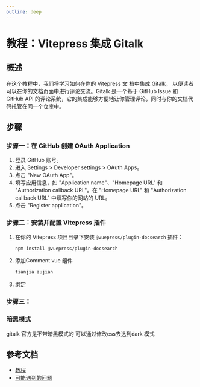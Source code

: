 ```yaml
---
outline: deep
---
```


# 教程：Vitepress 集成 Gitalk

## 概述
在这个教程中，我们将学习如何在你的 Vitepress 文 档中集成 Gitalk，
以便读者可以在你的文档页面中进行评论交流。Gitalk 是一个基于 GitHub
Issue 和 GitHub API 的评论系统，它的集成能够方便地让你管理评论，同时与你的文档代码托管在同一个仓库中。

## 步骤

### 步骤一：在 GitHub 创建 OAuth Application
1. 登录 GitHub 账号。
2. 进入 Settings > Developer settings > OAuth Apps。
3. 点击 "New OAuth App"。
4. 填写应用信息，如 "Application name"、"Homepage URL" 和 "Authorization callback URL"。在 "Homepage URL" 和 "Authorization callback URL" 中填写你的网站的 URL。
5. 点击 "Register application"。

### 步骤二：安装并配置 Vitepress 插件
1. 在你的 Vitepress 项目目录下安装 `@vuepress/plugin-docsearch` 插件：
    ```bash
    npm install @vuepress/plugin-docsearch
    ```
2. 添加Comment vue 组件
    ```js
    tianjia zujian 
    ```
3. 绑定

### 步骤三：

### 暗黑模式
gitalk 官方是不带暗黑模式的 可以通过修改css去达到dark 模式

## 参考文档
- [教程](https://blog.csdn.net/qq_38689395/article/details/136615496)
- [可能遇到的问题](https://zhuanlan.zhihu.com/p/260781932)


